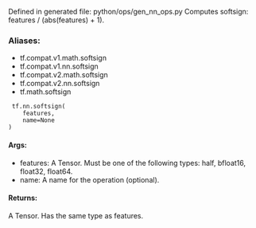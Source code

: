 Defined in generated file: python/ops/gen_nn_ops.py
Computes softsign: features / (abs(features) + 1).
### Aliases:
- tf.compat.v1.math.softsign
- tf.compat.v1.nn.softsign
- tf.compat.v2.math.softsign
- tf.compat.v2.nn.softsign
- tf.math.softsign

```
 tf.nn.softsign(
    features,
    name=None
)
```
#### Args:
- features: A Tensor. Must be one of the following types: half, bfloat16, float32, float64.
- name: A name for the operation (optional).
#### Returns:
A Tensor. Has the same type as features.
